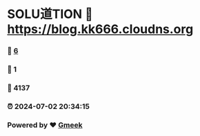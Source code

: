 # SOLU道TION :link: https://blog.kk666.cloudns.org 
### :page_facing_up: [6](https://blog.kk666.cloudns.org/tag.html) 
### :speech_balloon: 1 
### :hibiscus: 4137 
### :alarm_clock: 2024-07-02 20:34:15 
### Powered by :heart: [Gmeek](https://github.com/Meekdai/Gmeek)
